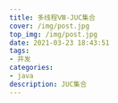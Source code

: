 ```yaml
---
title: 多线程Ⅷ-JUC集合
cover: /img/post.jpg
top_img: /img/post.jpg
date: 2021-03-23 18:43:51
tags:
- 并发
categories:
- java
description: JUC集合
---
```

# 
